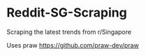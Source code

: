 # Reddit-SG-Scraping
Scraping the latest trends from r/Singapore

Uses praw https://github.com/praw-dev/praw 